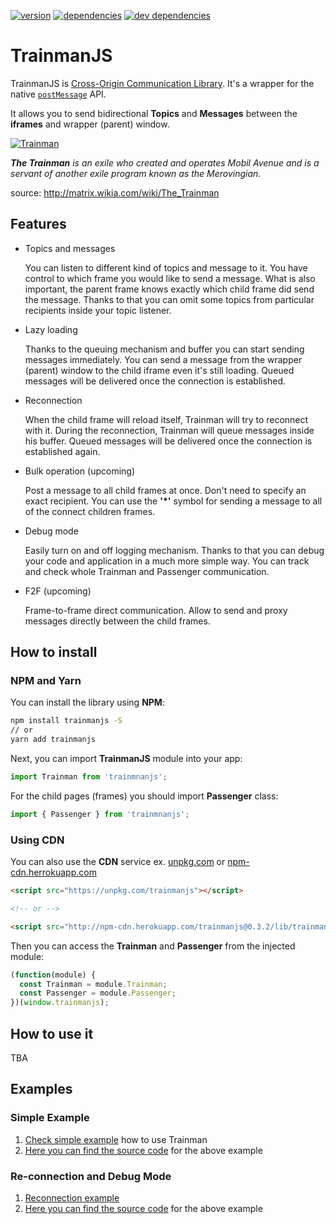 [![version](https://img.shields.io/npm/v/trainmanjs.svg)](https://www.npmjs.com/package/trainmanjs)
[![dependencies](https://img.shields.io/david/macku/trainmanjs.svg)](https://david-dm.org/macku/trainmanjs)
[![dev dependencies](https://img.shields.io/david/dev/macku/trainmanjs.svg)](https://david-dm.org/macku/trainmanjs?type=dev)

# TrainmanJS

TrainmanJS is [Cross-Origin Communication Library](https://en.wikipedia.org/wiki/Cross-origin_resource_sharing). It's a
wrapper for the native [`postMessage`](https://developer.mozilla.org/en-US/docs/Web/API/Window/postMessage) API.

It allows you to send bidirectional **Topics** and **Messages** between the **iframes** and wrapper (parent) window.

[![Trainman](http://www.hotflick.net/flicks/2003_The_Matrix_Revolutions/fhd003TMR_Bruce_Spence_002.jpg)](http://matrix.wikia.com/wiki/The_Trainman)

***The Trainman** is an exile who created and operates Mobil Avenue and is a servant of another exile program known as the Merovingian.*

source: http://matrix.wikia.com/wiki/The_Trainman

## Features

 - Topics and messages
  
   You can listen to different kind of topics and message to it. You have control to which frame you would like to send
   a message. What is also important, the parent frame knows exactly which child frame did send the message. Thanks to
   that you can omit some topics from particular recipients inside your topic listener.
 
 - Lazy loading
 
   Thanks to the queuing mechanism and buffer you can start sending messages immediately.
   You can send a message from the wrapper (parent) window to the child iframe even it's still loading.
   Queued messages will be delivered once the connection is established.
   
 - Reconnection
 
   When the child frame will reload itself, Trainman will try to reconnect with it. During the reconnection, Trainman
   will queue messages inside his buffer. Queued messages will be delivered once the connection is established again.
   
 - Bulk operation (upcoming)
   
   Post a message to all child frames at once. Don't need to specify an exact recipient. You can use the **'*'** symbol
   for sending a message to all of the connect children frames.
    
 - Debug mode
   
   Easily turn on and off logging mechanism. Thanks to that you can debug your code and application in a much more simple
   way. You can track and check whole Trainman and Passenger communication.

 - F2F (upcoming)

   Frame-to-frame direct communication. Allow to send and proxy messages directly between the child frames.


## How to install

### NPM and Yarn

You can install the library using **NPM**:

```bash
npm install trainmanjs -S
// or
yarn add trainmanjs
```

Next, you can import **TrainmanJS** module into your app:

```js
import Trainman from 'trainmnanjs';
```

For the child pages (frames) you should import **Passenger** class:

```js
import { Passenger } from 'trainmnanjs';
````

### Using CDN

You can also use the **CDN** service ex. [unpkg.com](https://unpkg.com/trainmanjs@0.3.2) or [npm-cdn.herrokuapp.com](http://npm-cdn.herokuapp.com/trainmanjs@0.3.2/lib/trainmanjs.js)

```html
<script src="https://unpkg.com/trainmanjs"></script>

<!-- or -->

<script src="http://npm-cdn.herokuapp.com/trainmanjs@0.3.2/lib/trainmanjs.js"></script>
```

Then you can access the **Trainman** and **Passenger** from the injected module:

```js
(function(module) {
  const Trainman = module.Trainman;
  const Passenger = module.Passenger;
})(window.trainmanjs);
```

## How to use it
TBA

## Examples

### Simple Example
1. [Check simple example](https://rawgit.com/macku/trainmanjs/master/examples/simple/index.html) how to use Trainman
2. [Here you can find the source code](/examples/simple/) for the above example

### Re-connection and Debug Mode
1. [Reconnection example](https://rawgit.com/macku/trainmanjs/master/examples/reconnect/index.html)
2. [Here you can find the source code](/examples/reconnect/) for the above example
